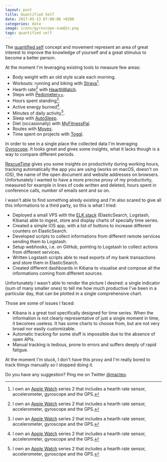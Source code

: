 ```yaml
---
layout: post
title: Quantified Self
date: 2017-05-13 07:00:00 +0200
categories: data
image: icons/gyroscope-sum@2x.png
tags: quantified self
---
```


The [quantified self](https://en.wikipedia.org/wiki/Quantified_Self) concept and movement represent an area of great interest to improve the knowledge of yourself and a great stimulus to become a better person.

At the moment I'm leveraging existing tools to measure few areas:

* Body weight with an old style scale each morning.
* Workouts: running and biking with [Strava](https://www.strava.com/athletes/12812427)[^1].
* Hearth rate[^1] with [HearthWatch](http://heartwatch.tantsissa.com).
* Steps with [Pedometer++](http://pedometerplusplus.com).
* Hours spent standing[^1].
* Active energy burned[^1].
* Minutes of daily activity[^1].
* Sleep with [AutoSleep](https://itunes.apple.com/us/app/autosleep-auto-sleep-tracker-for-watch/id1164801111?mt=8).
* Diet (occasionally) with [MyFitnessPal](https://www.myfitnesspal.com).
* Routes with [Moves](https://www.moves-app.com).
* Time spent on projects with [Toggl](https://toggl.com).

In order to see in a single place the collected data I'm leveraging [Gyroscope](https://gyrosco.pe/). It looks great and gives some insights, what it lacks though is a way to compare different periods.

[RescueTime](https://www.rescuetime.com) gives you some insights on productivity during working hours, tracking automatically the app you are using (works on macOS, doesn't on iOS), the name of the open document and website addresses on browsers. Unfortunately I wanted to have a more precise proxy of my productivity, measured for example in lines of code written and deleted, hours spent in conference calls, number of emails sent and so on.

I wasn't able to find something alredy existing and I'm also scared to give all this informations to a third party, so this is what I tried:

* Deployed a small VPS with the [ELK stack](https://www.elastic.co/products) (ElasticSearch, Logstash, Kibana) able to ingest, store and display charts of specially time series.
* Created a simple iOS app, with a list of buttons to increase different counters on ElasticSearch.
* Developed scripts to collect informations from different remote services sending them to Logstash.
* Setup webhooks, i.e. on GitHub, pointing to Logstash to collect actions from different services.
* Written Logstash scripts able to read exports of my bank transactions and store them in ElasticSearch.
* Created different dashboards in Kibana to visualise and compose all the informations coming from different sources.

Unfortunately I wasn't able to render the picture I desired: a single indicator (sum of many smaller ones) to tell me how much productive I've been in a particular day, that can be plotted in a single comprehensive chart.

Those are some of issues I faced:
* Kibana is a great tool specifically designed for time series. When the information is not clearly representative of just a single moment in time, it becomes useless. It has some charts to choose from, but are not very broad nor easily customizable.
* Automatic tracking for some stuff is impossible due to the absence of open APIs.
* Manual tracking is tedious, prone to errors and suffers deeply of rapid fatigue.

At the moment I'm stuck, I don't have this proxy and I'm really bored to track things manually so I stopped doing it.

Do you have any suggestion? Ping me on Twitter [@macteo](https://twitter.com/macteo).

[^1]: I own an [Apple Watch](https://www.apple.com/apple-watch-series-2/) series 2 that includes a hearth rate sensor, accelerometer, gyroscope and the GPS.